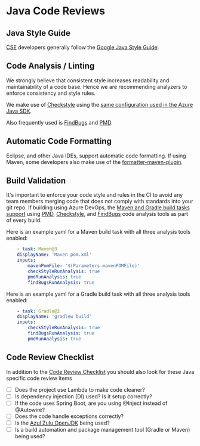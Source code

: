 # Java Code Reviews

## Java Style Guide

[CSE](../../CSE.md) developers generally follow the [Google Java Style Guide](https://google.github.io/styleguide/javaguide.html).

## Code Analysis / Linting

We strongly believe that consistent style increases readability and maintainability of a code base. Hence we are recommending analyzers to enforce consistency and style rules.

We make use of [Checkstyle](https://github.com/checkstyle/checkstyle) using the [same configuration used in the Azure Java SDK](https://github.com/Azure/azure-sdk-for-java/blob/master/eng/code-quality-reports/src/main/resources/checkstyle/checkstyle.xml).

Also frequently used is [FindBugs](http://findbugs.sourceforge.net/) and [PMD](https://pmd.github.io/).

## Automatic Code Formatting

Eclipse, and other Java IDEs, support automatic code formatting.  If using Maven, some developers also make use of the [formatter-maven-plugin](https://github.com/revelc/formatter-maven-plugin).

## Build Validation

It's important to enforce your code style and rules in the CI to avoid any team members merging code that does not comply with standards into your git repo.  If building using Azure DevOps, the [Maven and Gradle build tasks support](https://docs.microsoft.com/en-us/azure/devops/java/standalone-tools?view=azure-devops) using [PMD](https://pmd.github.io/), [Checkstyle](https://checkstyle.sourceforge.io/), and [FindBugs](http://findbugs.sourceforge.net/) code analysis tools as part of every build.

Here is an example yaml for a Maven build task with all three analysis tools enabled:

```yaml
    - task: Maven@3
    displayName: 'Maven pom.xml'
    inputs:
        mavenPomFile: '$(Parameters.mavenPOMFile)'
        checkStyleRunAnalysis: true
        pmdRunAnalysis: true
        findBugsRunAnalysis: true
```

Here is an example yaml for a Gradle build task with all three analysis tools enabled:

```yaml
    - task: Gradle@2
    displayName: 'gradlew build'
    inputs:
        checkStyleRunAnalysis: true
        findBugsRunAnalysis: true
        pmdRunAnalysis: true
```

## Code Review Checklist

In addition to the [Code Review Checklist](../process-guidance/reviewer-guidance.md) you should also look for these Java specific code review items

* [ ] Does the project use Lambda to make code cleaner?
* [ ] Is dependency injection (DI) used?  Is it setup correctly?
* [ ] If the code uses Spring Boot, are you using @Inject instead of @Autowire?
* [ ] Does the code handle exceptions correctly?
* [ ] Is the [Azul Zulu OpenJDK](https://docs.microsoft.com/en-us/java/azure/jdk/java-jdk-install?view=azure-java-stable) being used?
* [ ] Is a build automation and package management tool (Gradle or Maven) being used?
